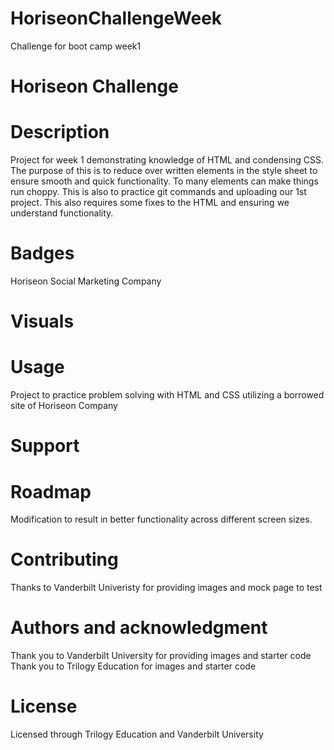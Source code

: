 # HoriseonChallengeWeek
Challenge for boot camp week1
# Horiseon Challenge

# Description
Project for week 1 demonstrating knowledge of HTML and condensing CSS.
The purpose of this is to reduce over written elements in the style sheet to 
ensure smooth and quick functionality. To many elements can make things run choppy.
This is also to practice git commands and uploading our 1st project. This also requires 
some fixes to the HTML and ensuring we understand functionality. 

# Badges
Horiseon Social Marketing Company

# Visuals

# Usage
Project to practice problem solving with HTML and CSS utilizing a borrowed site of Horiseon Company

# Support

# Roadmap
Modification to result in better functionality across different screen sizes.

# Contributing
Thanks to Vanderbilt Univeristy for providing images and mock page to test

# Authors and acknowledgment
Thank you to Vanderbilt University for providing images and starter code
Thank you to Trilogy Education for images and starter code

# License
Licensed through Trilogy Education and Vanderbilt University


